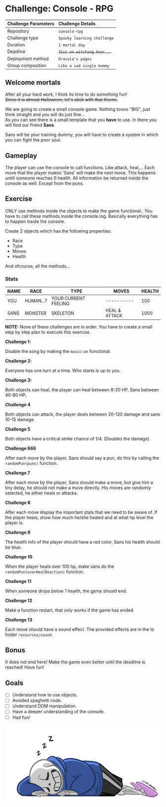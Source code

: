 # Challenge: Console - RPG
|Challenge Parameters  |Challenge Details              |
|:---------------------|:------------------------------|
|Repository            |`console-rpg`                  |
|Challenge type        |`Spooky learning challenge`    |
|Duration              |`1 mortal day`                 |
|Deadline              |~~`31st on witching hour...`~~ |
|Deployment method     |`Dracula's pages`              |
|Group composition     |`Like a sad single mummy`      |

## Welcome mortals
After all your hard work, I think its time to do something fun!  
~~Since it is almost Halloween, let's stick with that theme.~~

We are going to create a small console game.
Nothing toooo "BIG", just think straight and you will do just fine...  
As you can see there is a small template that you **have** to use.
In there you will find our friend **Sans**.

Sans will be your training dummy, you will have to create a system in which you can fight the poor soul.

## Gameplay
The player can use the console to call functions. Like attack, heal,... Each move that the player makes 'Sans' will make the next move.
This happens untill someone reaches 0 health. All information be returned inside the console as well. Except from the puns.


## Exercise

ONLY use methods inside the objects to make the game functional.. You have to call these methods inside the console.log. Basically everything has to happen inside the console.

Create 2 objects which has the following properties:
- Race
- Type
- Moves
- Health

And ofcourse, all the methods...

### Stats


| NAME | RACE               | TYPE                   | MOVES                                                         | HEALTH                                           |
|------|--------------------|------------------------|---------------------------------------------------------------|--------------------------------------------------|
|YOU   |HUMAN...?           | YOUR CURRENT FEELING   |                          ----------                           |100                                               |
|SANS  |MONSTER             | SKELETON               |HEAL & ATTACK                                                  |1000                                              |

**NOTE:** None of these challenges are in order. You have to create a small step by step plan to execute this exercise.

**Challenge 1:**

Disable the song by making the `music:on` functional.  

**Challenge 2:**  

Everyone has one turn at a time. Who starts is up to you.

**Challenge 3:**

Both objects can heal, the player can heal between 8-20 HP, Sans between 40-80 HP;

**Challenge 4**

Both objects can attack, the player deals between 20-120 damage and sans 10-15 damage.

**Challenge 5**

Both objects have a critical strike chance of 1/4. (Doubles the damage).

**Challenge 666**

After each move by the player, Sans should say a pun, do this by calling the `randomPun(puns)` function.

**Challenge 7**

After each move by the player, Sans should make a move, but give him a tiny delay, he should not make a move directly.
His moves are randomly selected, he either heals or attacks.

**Challenge 8**

After each move display the important stats that we need to be aware of. If the player heals, show how much he/she healed and at what hp level the player is.

**Challenge 9**

The health info of the player should have a red color, Sans his health should be blue.

**Challenge 10**

When the player heals over 100 hp, make sans do the `randomPun(overHealReaction)` function.

**Challenge 11**

When someone drops below 1 health, the game should end.


**Challenge 12**

Make a function restart, that only works if the game has ended.

**Challenge 13**

Each move should have a sound effect. The provided effects are in the to folder `resources/sound`.


## Bonus

It does not end here! Make the game even better until the deadline is reached! Have fun!


## Goals

- [ ] Understand how to use objects.
- [ ] Avoided spaghetti code.
- [ ] Understand DOM manipulation.
- [ ] Have a deeper understanding of the console.
- [ ] Had fun!
 
![Sans](resources/readme/sleepy_sans.png)
